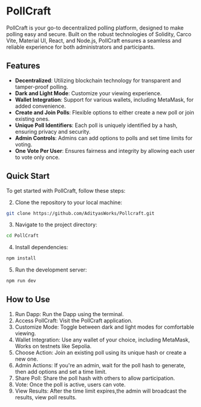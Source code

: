 # PollCraft

PollCraft is your go-to decentralized polling platform, designed to make polling easy and secure. Built on the robust technologies of Solidity, Carco Vite, Material UI, React, and Node.js, PollCraft ensures a seamless and reliable experience for both administrators and participants.

## Features

- **Decentralized**: Utilizing blockchain technology for transparent and tamper-proof polling.
- **Dark and Light Mode**: Customize your viewing experience.
- **Wallet Integration**: Support for various wallets, including MetaMask, for added convenience.
- **Create and Join Polls**: Flexible options to either create a new poll or join existing ones.
- **Unique Poll Identifiers**: Each poll is uniquely identified by a hash, ensuring privacy and security.
- **Admin Controls**: Admins can add options to polls and set time limits for voting.
- **One Vote Per User**: Ensures fairness and integrity by allowing each user to vote only once.

## Quick Start

To get started with PollCraft, follow these steps:

2. Clone the repository to your local machine:

```bash
git clone https://github.com/AdityasWorks/Pollcraft.git
```
3. Navigate to the project directory:
```bash
cd PollCraft
```
4. Install dependencies:
```bash
npm install
```
5. Run the development server:
```bash
npm run dev
```
## How to Use
1. Run Dapp: Run the Dapp using the terminal.
2. Access PollCraft: Visit the PollCraft application.
3. Customize Mode: Toggle between dark and light modes for comfortable viewing.
4. Wallet Integration: Use any wallet of your choice, including MetaMask, Works on testnets like Sepolia.
5. Choose Action: Join an existing poll using its unique hash or create a new one.
6. Admin Actions: If you're an admin, wait for the poll hash to generate, then add options and set a time limit.
7. Share Poll: Share the poll hash with others to allow participation.
8. Vote: Once the poll is active, users can vote.
9. View Results: After the time limit expires,the admin will broadcast the results, view poll results.

